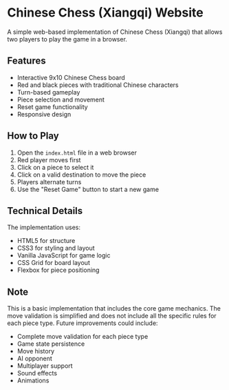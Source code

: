 # Chinese Chess (Xiangqi) Website

A simple web-based implementation of Chinese Chess (Xiangqi) that allows two players to play the game in a browser.

## Features

- Interactive 9x10 Chinese Chess board
- Red and black pieces with traditional Chinese characters
- Turn-based gameplay
- Piece selection and movement
- Reset game functionality
- Responsive design

## How to Play

1. Open the `index.html` file in a web browser
2. Red player moves first
3. Click on a piece to select it
4. Click on a valid destination to move the piece
5. Players alternate turns
6. Use the "Reset Game" button to start a new game

## Technical Details

The implementation uses:

- HTML5 for structure
- CSS3 for styling and layout
- Vanilla JavaScript for game logic
- CSS Grid for board layout
- Flexbox for piece positioning

## Note

This is a basic implementation that includes the core game mechanics. The move validation is simplified and does not include all the specific rules for each piece type. Future improvements could include:

- Complete move validation for each piece type
- Game state persistence
- Move history
- AI opponent
- Multiplayer support
- Sound effects
- Animations
